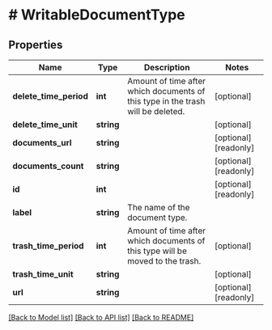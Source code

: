 # # WritableDocumentType

## Properties

Name | Type | Description | Notes
------------ | ------------- | ------------- | -------------
**delete_time_period** | **int** | Amount of time after which documents of this type in the trash will be deleted. | [optional] 
**delete_time_unit** | **string** |  | [optional] 
**documents_url** | **string** |  | [optional] [readonly] 
**documents_count** | **string** |  | [optional] [readonly] 
**id** | **int** |  | [optional] [readonly] 
**label** | **string** | The name of the document type. | 
**trash_time_period** | **int** | Amount of time after which documents of this type will be moved to the trash. | [optional] 
**trash_time_unit** | **string** |  | [optional] 
**url** | **string** |  | [optional] [readonly] 

[[Back to Model list]](../../README.md#documentation-for-models) [[Back to API list]](../../README.md#documentation-for-api-endpoints) [[Back to README]](../../README.md)


